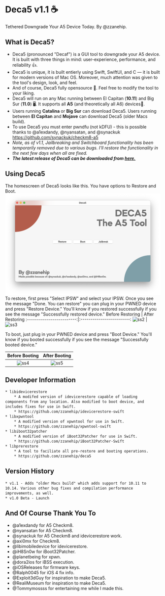 # Deca5 v1.1 ☕

Tethered Downgrade Your A5 Device Today. By @zzanehip.

## What is Deca5?
* Deca5 (pronounced "Decaf") is a GUI tool to downgrade your A5 device. It is built with three things in mind: user-experience, performance, and reliability 👍.
* Deca5 is unique, it is built entierly using Swift, SwiftUI, and C — it is built for modern versions of Mac OS. Moreover, much attention was given to the tool's design, look, and feel.
* And of course, Deca5 fully opensource 📂. Feel free to modify the tool to your liking. 
* Deca5 will run on any Mac running between El Capitan (**10.11**) and Big Sur (**11.0**) 🖥️. It supports all **A5** (and theoretically all A6) devices📱.
* Users running **Catalina** or **Big Sur** can download Deca5. Users running between **El Capitan** and **Mojave** can download Deca5 (older Macs build). 
* To use Deca5 you must enter pwndfu (not kDFU) - this is possible thanks to @a1exdandy, @nyansatan, and @synackuk https://github.com/synackuk/checkm8-a5
* *Note, as of v1.1, Jailbreaking and Switchboard functionality has been temporarily removed due to various bugs. I'll restore the functionality in the next few days when all are fixed.*
* ***The latest release of Deca5 can be downloaded from [here.](https://github.com/zzanehip/Deca5/releases/latest)***  

 
## Using Deca5


The homescreen of Deca5 looks like this. You have options to Restore and Boot. 
![ss1](photos/ss1.png) 
To restore, first press "Select IPSW" and select your IPSW. Once you see the message "Done. You can restore" you can plug in your PWNED device and press "Restore Device." You'll know if you restored successfully if you see the message "Successfully restored device."
Before Restoring            |  After Restoring
:-------------------------:|:-------------------------:
![ss2](photos/ss2.png)  |  ![ss3](photos/ss3.png)

To boot, just plug in your PWNED device and press "Boot Device." You'll know if you booted successfully if you see the message "Successfully booted device."

Before Booting            |  After Booting
:-------------------------:|:-------------------------:
![ss4](photos/ss4.png)  |  ![ss5](photos/ss5.png)

## Developer Information

	* libidevicerestore
		* A modifed version of idevicerestore capable of loading components from any location. Also modified to boot device, and includes fixes for use in Swift.
		* https://github.com/zzanehip/idevicerestore-swift
	* libxpwntool
		* A modified version of xpwntool for use in Swift.
		* https://github.com/zzanehip/xpwntool-swift
	* libiboot32patcher
		* A modified version of iBoot32Patcher for use in Swift.
		* https://github.com/zzanehip/iBoot32Patcher-Swift
	* libprerestore
		* A tool to faciliate all pre-restore and booting operations. 
		* https://github.com/zzanehip/deca5

## Version History
	* v1.1 - Adds "older Macs build" which adds support for 10.11 to 10.14. Various other bug fixes and compilation performance improvements, as well. 
	* v1.0 Beta - Launch

## And Of Course Thank You To
* @a1exdandy for A5 Checkm8.
* @nyansatan for A5 Checkm8.
* @synackuk for A5 Checkm8 and idevicerestore work. 
* @axi0mx for Checkm8.
* @libimobiledevice for idevicerestore. 
* @iH8Sn0w for iBoot32Patcher.
* @planetbeing for xpwn.
* @dora2ios for iBSS execution.
* @iOSReleases for firmware keys.
* @Ralph0045 for iOS 4 fix info. 
* @Exploit3dGuy for inspiration to make Deca5.
* @RealiMuseum for inspiration to make Deca5.
* @Tommymossss for entertaining me while I made this.
